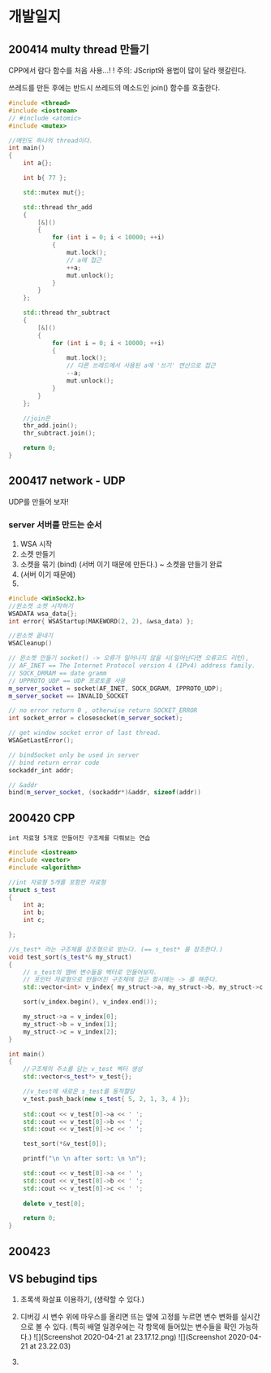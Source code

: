 # 개발일지

## 200414 multy thread 만들기

CPP에서 람다 함수를 처음 사용...!
! 주의: JScript와 용법이 많이 달라 헷갈린다.

쓰레드를 만든 후에는 반드시 쓰레드의 메소드인 join() 함수를 호출한다.

```cpp
#include <thread> 
#include <iostream>
// #include <atomic>
#include <mutex>

//메인도 하나의 thread이다.
int main()
{
	int a{}; 

	int b{ 77 };

	std::mutex mut{};

	std::thread thr_add
	{
		[&]()
		{
			for (int i = 0; i < 10000; ++i)
			{
				mut.lock();
                // a에 접근
				++a;	
				mut.unlock();
			}
		}
	};

	std::thread thr_subtract
	{
		[&]()
		{
			for (int i = 0; i < 10000; ++i)
			{
				mut.lock();
                // 다른 쓰레드에서 사용된 a에 '쓰기' 연산으로 접근 
				--a;
				mut.unlock();
			}
		}
	};

    //join은 
	thr_add.join(); 
	thr_subtract.join();

	return 0;
}
```


## 200417 network - UDP 

UDP를 만들어 보자!

### server 서버를 만드는 순서
1. WSA 시작 
2. 소켓 만들기 
3. 소켓을 묶기 (bind) (서버 이기 때문에 만든다.)
~ 소켓을 만들기 완료 
4. (서버 이기 때문에) 
5. 


```cpp
#include <WinSock2.h>
//윈소켓 소켓 시작하기
WSADATA wsa_data{};
int error{ WSAStartup(MAKEWORD(2, 2), &wsa_data) };

//윈소켓 끝내기
WSACleanup() 

// 윈소켓 만들기 socket() -> 오류가 일어나지 않을 시(일어난다면 오류코드 리턴), 
// AF_INET == The Internet Protocol version 4 (IPv4) address family.
// SOCK_DRRAM == date gramm
// UPPROTO_UDP == UDP 프로토콜 사용 
m_server_socket = socket(AF_INET, SOCK_DGRAM, IPPROTO_UDP);
m_server_socket == INVALID_SOCKET

// no error return 0 , otherwise return SOCKET_ERROR
int socket_error = closesocket(m_server_socket);

// get window socket error of last thread.
WSAGetLastError();

// bindSocket only be used in server
// bind return error code
sockaddr_int addr;

// &addr 
bind(m_server_socket, (sockaddr*)&addr, sizeof(addr))

```


## 200420 CPP

	int 자료형 5개로 만들어진 구조체를 다뤄보는 연습

```cpp
#include <iostream>
#include <vector>
#include <algorithm>

//int 자료형 5개를 포함한 자료형
struct s_test
{
	int a;
	int b;
	int c;

};

//s_test* 라는 구조체를 참조형으로 받는다. (== s_test* 를 참조한다.)
void test_sort(s_test*& my_struct)
{
	// s_test의 맴버 변수들을 백터로 만들어보자.
	// 포인터 자료형으로 만들어진 구조체에 접근 할시에는 -> 를 해준다.
	std::vector<int> v_index{ my_struct->a, my_struct->b, my_struct->c };

	sort(v_index.begin(), v_index.end());

	my_struct->a = v_index[0];
	my_struct->b = v_index[1];
	my_struct->c = v_index[2];
}

int main()
{
	//구조체의 주소를 담는 v_test 벡터 생성
	std::vector<s_test*> v_test{};

	//v_test에 새로운 s_test를 동적할당
	v_test.push_back(new s_test{ 5, 2, 1, 3, 4 });
	
	std::cout << v_test[0]->a << ' ';
	std::cout << v_test[0]->b << ' ';
	std::cout << v_test[0]->c << ' ';

	test_sort(*&v_test[0]);

	printf("\n \n after sort: \n \n");

	std::cout << v_test[0]->a << ' ';
	std::cout << v_test[0]->b << ' ';
	std::cout << v_test[0]->c << ' ';
	
	delete v_test[0];

	return 0;
}

```

## 200423




## VS bebugind tips

1. 초록색 화살표 이용하기, (생략할 수 있다.)

2. 디버깅 시 변수 위에 마우스를 올리면 뜨는 옆에 고정를 누르면 변수 변화를 실시간으로 볼 수 있다.
(특히 배열 일경우에는 각 항목에 들어있는 변수들을 확인 가능하다.)
![](Screenshot 2020-04-21 at 23.17.12.png)
![](Screenshot 2020-04-21 at 23.22.03)

3. 



